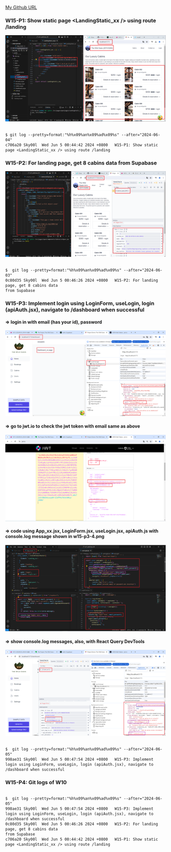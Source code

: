 [My Github URL](https://github.com/Sky00l/1112-wp2-2N_90.git)

### W15-P1: Show static page <LandingStatic_xx /> using route /landing
 
![](w15-p1.png)

```

$ git log --pretty=format:"%h%x09%an%x09%ad%x09%s" --after="2024-06-04"
c706a20 Sky00l  Wed Jun 5 00:44:42 2024 +0800   W15-P1: Show static page <LandingStatic_xx /> using route /landing

```

###  W15-P2: For landing page, get 8 cabins data from Supabase
 
![](w15-p2.png)

```

$  git log --pretty=format:"%h%x09%an%x09%ad%x09%s" --after="2024-06-03"
0c80d35 Sky00l  Wed Jun 5 00:46:26 2024 +0800   W15-P2: For landing page, get 8 cabins data 
from Supabase

```

### W15-P3: Implement login using LoginForm, useLogin, login (apiAuth.jsx), navigate to /dashboard when successful

#### => login in with email (has your id), password

![](w15-p3-1.png)

#### => go to jwt.io to check the jwt token with email same as above

![](w15-p3-2.png)

#### => code using App_xx.jsx, LoginForm.jsx, useLogin.jsx, apiAuth.js with console.log message shown in w15-p3-4.png

![](w15-p3-3.png)

#### => show console.log messages, also, with React Query DevTools

![](w15-p3-4.png)

```

$  git log --pretty=format:"%h%x09%an%x09%ad%x09%s" --after="2024-06-05"
998ae31 Sky00l  Wed Jun 5 00:47:54 2024 +0800   W15-P3: Implement login using LoginForm, useLogin, login (apiAuth.jsx), navigate to /dashboard when successful

```

### W15-P4: Git logs of W10

```

$  git log --pretty=format:"%h%x09%an%x09%ad%x09%s" --after="2024-06-05"
998ae31 Sky00l  Wed Jun 5 00:47:54 2024 +0800   W15-P3: Implement login using LoginForm, useLogin, login (apiAuth.jsx), navigate to /dashboard when successful
0c80d35 Sky00l  Wed Jun 5 00:46:26 2024 +0800   W15-P2: For landing page, get 8 cabins data 
from Supabase
c706a20 Sky00l  Wed Jun 5 00:44:42 2024 +0800   W15-P1: Show static page <LandingStatic_xx /> using route /landing

```
